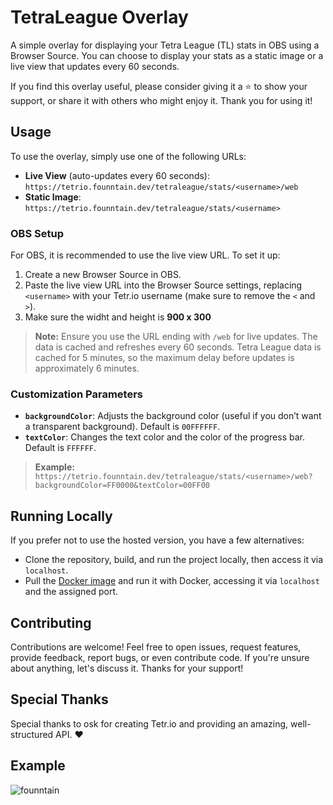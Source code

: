 # TetraLeague Overlay

A simple overlay for displaying your Tetra League (TL) stats in OBS using a Browser Source. You can choose to display your stats as a static image or a live view that updates every 60 seconds.

If you find this overlay useful, please consider giving it a ⭐ to show your support, or share it with others who might enjoy it. Thank you for using it!

## Usage

To use the overlay, simply use one of the following URLs:

- **Live View** (auto-updates every 60 seconds): `https://tetrio.founntain.dev/tetraleague/stats/<username>/web`
- **Static Image**: `https://tetrio.founntain.dev/tetraleague/stats/<username>`

### OBS Setup

For OBS, it is recommended to use the live view URL. To set it up:

1. Create a new Browser Source in OBS.
2. Paste the live view URL into the Browser Source settings, replacing `<username>` with your Tetr.io username (make sure to remove the `<` and `>`).
3. Make sure the widht and height is **900 x 300**

> **Note:** Ensure you use the URL ending with `/web` for live updates. The data is cached and refreshes every 60 seconds. Tetra League data is cached for 5 minutes, so the maximum delay before updates is approximately 6 minutes.

### Customization Parameters

- **`backgroundColor`**: Adjusts the background color (useful if you don’t want a transparent background). Default is `00FFFFFF`.
- **`textColor`**: Changes the text color and the color of the progress bar. Default is `FFFFFF`.

> **Example:** `https://tetrio.founntain.dev/tetraleague/stats/<username>/web?backgroundColor=FF0000&textColor=00FF00`

## Running Locally

If you prefer not to use the hosted version, you have a few alternatives:

- Clone the repository, build, and run the project locally, then access it via `localhost`.
- Pull the [Docker image](https://hub.docker.com/repository/docker/founntain/tetraleague.overlay.api/general) and run it with Docker, accessing it via `localhost` and the assigned port.

## Contributing

Contributions are welcome! Feel free to open issues, request features, provide feedback, report bugs, or even contribute code. If you're unsure about anything, let's discuss it. Thanks for your support!

## Special Thanks

Special thanks to osk for creating Tetr.io and providing an amazing, well-structured API. ❤️

## Example

![founntain](https://github.com/user-attachments/assets/0cd8dd02-c4cb-47ba-baec-f52a1ea062db)
